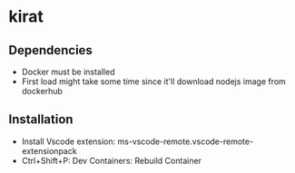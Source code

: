 # kirat
## Dependencies
* Docker must be installed
* First load might take some time since it'll download nodejs image from dockerhub

## Installation
* Install Vscode extension: ms-vscode-remote.vscode-remote-extensionpack
* Ctrl+Shift+P: Dev Containers: Rebuild Container
